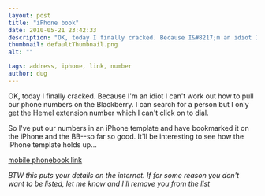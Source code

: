 ```yaml
---
layout: post
title: "iPhone book"
date: 2010-05-21 23:42:33
description: "OK, today I finally cracked. Because I&#8217;m an idiot I can&#8217;t work out how to pull our phone numbers on the Blackberry. I can search for a person but I only get the Hemel extension number which I can&#8217;t click&#8230;"
thumbnail: defaultThumbnail.png
alt: ""

tags: address, iphone, link, number
author: dug
---
```


<p><span class="caps">OK, </span>today I finally cracked. Because I'm an idiot I can't work out how to pull our phone numbers on the Blackberry. I can search for a person but I only get the Hemel extension number which I can't click on to dial.</p>

<p>So I've put our numbers in an iPhone template and have bookmarked it on the iPhone and the BB--so far so good. It'll be interesting to see how the iPhone template holds up...</p>

<p><a href="http://donkeyontheedge.com/m/">mobile phonebook link</a></p>

<p><em><span class="caps">BTW </span>this puts your details on the internet. If for some reason you don't want to be listed, let me know and I'll remove you from the list</em></p>

